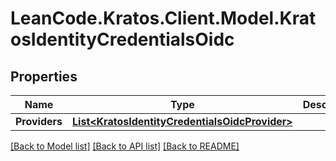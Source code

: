 # LeanCode.Kratos.Client.Model.KratosIdentityCredentialsOidc

## Properties

Name | Type | Description | Notes
------------ | ------------- | ------------- | -------------
**Providers** | [**List&lt;KratosIdentityCredentialsOidcProvider&gt;**](KratosIdentityCredentialsOidcProvider.md) |  | [optional] 

[[Back to Model list]](../../README.md#documentation-for-models) [[Back to API list]](../../README.md#documentation-for-api-endpoints) [[Back to README]](../../README.md)

